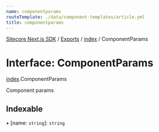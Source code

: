 ```yaml
---
name: componentparams
routeTemplate: ./data/component-templates/article.yml
title: componentparams
---
```


[Sitecore Next.js SDK](/docs/nextjs/ref/) / [Exports](/docs/nextjs/ref/modules) / [index](/docs/nextjs/ref/modules/index) / ComponentParams

# Interface: ComponentParams

[index](/docs/nextjs/ref/modules/index).ComponentParams

Component params

## Indexable

▪ [name: `string`]: `string`
